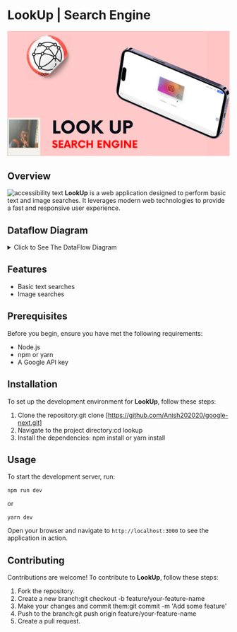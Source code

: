 # LookUp | Search Engine
<img src="https://github.com/Anish202020/Web-Development-Data/blob/main/Banner/Banner-1/6.png" alt="5" border="0">

## Overview
<img src="https://i.pinimg.com/736x/39/e7/37/39e737ae72388916f070afdff4d06265.jpg" width="150"  height="150" alt="accessibility text">
<b>LookUp</b> is a web application designed to perform basic text and image searches. It leverages modern web technologies to provide a fast and responsive user experience.

## Dataflow Diagram
<details>
  <summary>Click to See The DataFlow Diagram</summary>

<img src="https://i.ibb.co/gFvk98X/diagram-export-8-30-2024-4-14-06-PM.png" alt="diagram-export-8-30-2024-4-14-06-PM" border="0">

The Above is the Dataflow Diagram of LookUp | Search Engine
</details>

## Features
- Basic text searches
- Image searches
## Prerequisites
Before you begin, ensure you have met the following requirements:

- Node.js
- npm or yarn
- A Google API key
## Installation
To set up the development environment for **LookUp**, follow these steps:

1. Clone the repository:git clone [https://github.com/Anish202020/google-next.git]
2. Navigate to the project directory:cd lookup
3. Install the dependencies: npm install or yarn install
## Usage
To start the development server, run:

```
npm run dev
```
or

```
yarn dev
```
Open your browser and navigate to `http://localhost:3000` to see the application in action.

## Contributing
Contributions are welcome! To contribute to **LookUp**, follow these steps:

1. Fork the repository.
2. Create a new branch:git checkout -b feature/your-feature-name
3. Make your changes and commit them:git commit -m 'Add some feature'
4. Push to the branch:git push origin feature/your-feature-name
5. Create a pull request.




